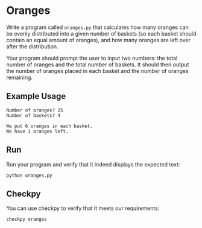 # Oranges

Write a program called `oranges.py` that calculates how many oranges can be evenly distributed into a given number of baskets (so each basket should contain an equal amount of oranges), and how many oranges are left over after the distribution.

Your program should prompt the user to input two numbers: the total number of oranges and the total number of baskets. It should then output the number of oranges placed in each basket and the number of oranges remaining.

## Example Usage

    Number of oranges? 25
    Number of baskets? 4

    We put 6 oranges in each basket.
    We have 1 oranges left.

## Run

Run your program and verify that it indeed displays the expected text:

    python oranges.py

## Checkpy

You can use checkpy to verify that it meets our requirements:

    checkpy oranges
